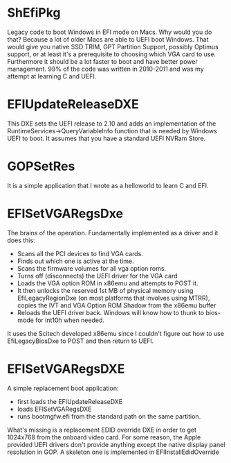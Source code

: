 # ShEfiPkg
Legacy code to boot Windows in EFI mode on Macs. Why would you do that? Because a lot of older Macs are able to UEFI boot Windows. That would give you native SSD TRIM, GPT Partition Support, possibly Optimus support, or at least it's a prerequisite to choosing which VGA card to use. Furthermore it should be a lot faster to boot and have better power management.
99% of the code was written in 2010-2011 and was my attempt at learning C and UEFI.

# EFIUpdateReleaseDXE
This DXE sets the UEFI release to 2.10 and adds an implementation of the RuntimeServices->QueryVariableInfo function that is needed by Windows UEFI to boot. It assumes that you have a standard UEFI NVRam Store.

# GOPSetRes
It is a simple application that I wrote as a helloworld to learn C and EFI.

# EFISetVGARegsDxe
The brains of the operation. Fundamentally implemented as a driver and it does this:
* Scans all the PCI devices to find VGA cards.
* Finds out which one is active at the time.
* Scans the firmware volumes for all vga option roms.
* Turns off (disconnects) the UEFI driver for the VGA card
* Loads the VGA option ROM in x86emu and attempts to POST it.
* It then unlocks the reserved 1st MB of physical memory using EfiLegacyRegionDxe (on most platforms that involves using MTRR), copies the IVT and VGA Option ROM Shadow from the x86emu buffer
* Reloads the UEFI driver back. Windows will know how to thunk to bios-mode for int10h when needed.

It uses the Scitech developed x86emu since I couldn't figure out how to use EfiLegacyBiosDxe to POST and then return to UEFI.

# EFISetVGARegsDXE
A simple replacement boot application:
* first loads the EFIUpdateReleaseDXE
* loads EFISetVGARegsDXE
* runs bootmgfw.efi from the standard path on the same partition.

What's missing is a replacement EDID override DXE in order to get 1024x768 from the onboard video card. For some reason, the Apple provided UEFI drivers don't provide anything except the native display panel resolution in GOP. A skeleton one is implemented in EFIInstallEdidOverride
